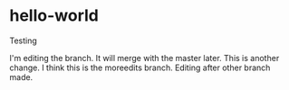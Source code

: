 # hello-world
Testing

I'm editing the branch. It will merge with the master later. This is another change.
I think this is the moreedits branch.
Editing after other branch made.
